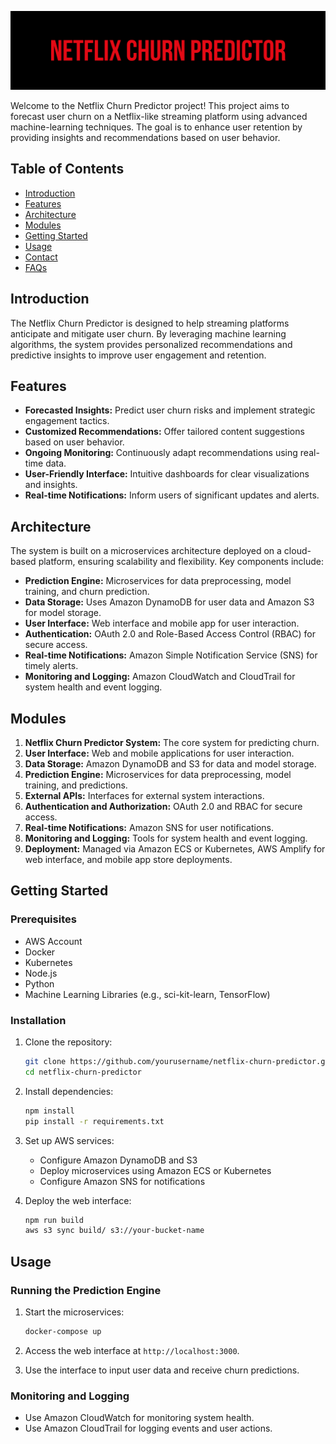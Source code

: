 
<p align="center">
  <img src="https://github.com/PrayujaTeli/Churn-Predictor/blob/main/Assets/Churn%20Predictor.png" alt="Netflix Churn Predictor">
</p>

Welcome to the Netflix Churn Predictor project! This project aims to forecast user churn on a Netflix-like streaming platform using advanced machine-learning techniques. The goal is to enhance user retention by providing insights and recommendations based on user behavior.

## Table of Contents

- [Introduction](#introduction)
- [Features](#features)
- [Architecture](#architecture)
- [Modules](#modules)
- [Getting Started](#getting-started)
- [Usage](#usage)
- [Contact](#contact)
- [FAQs](#faqs)

## Introduction

The Netflix Churn Predictor is designed to help streaming platforms anticipate and mitigate user churn. By leveraging machine learning algorithms, the system provides personalized recommendations and predictive insights to improve user engagement and retention.

## Features

- **Forecasted Insights:** Predict user churn risks and implement strategic engagement tactics.
- **Customized Recommendations:** Offer tailored content suggestions based on user behavior.
- **Ongoing Monitoring:** Continuously adapt recommendations using real-time data.
- **User-Friendly Interface:** Intuitive dashboards for clear visualizations and insights.
- **Real-time Notifications:** Inform users of significant updates and alerts.

## Architecture

The system is built on a microservices architecture deployed on a cloud-based platform, ensuring scalability and flexibility. Key components include:

- **Prediction Engine:** Microservices for data preprocessing, model training, and churn prediction.
- **Data Storage:** Uses Amazon DynamoDB for user data and Amazon S3 for model storage.
- **User Interface:** Web interface and mobile app for user interaction.
- **Authentication:** OAuth 2.0 and Role-Based Access Control (RBAC) for secure access.
- **Real-time Notifications:** Amazon Simple Notification Service (SNS) for timely alerts.
- **Monitoring and Logging:** Amazon CloudWatch and CloudTrail for system health and event logging.

## Modules

1. **Netflix Churn Predictor System:** The core system for predicting churn.
2. **User Interface:** Web and mobile applications for user interaction.
3. **Data Storage:** Amazon DynamoDB and S3 for data and model storage.
4. **Prediction Engine:** Microservices for data preprocessing, model training, and predictions.
5. **External APIs:** Interfaces for external system interactions.
6. **Authentication and Authorization:** OAuth 2.0 and RBAC for secure access.
7. **Real-time Notifications:** Amazon SNS for user notifications.
8. **Monitoring and Logging:** Tools for system health and event logging.
9. **Deployment:** Managed via Amazon ECS or Kubernetes, AWS Amplify for web interface, and mobile app store deployments.

## Getting Started

### Prerequisites

- AWS Account
- Docker
- Kubernetes
- Node.js
- Python
- Machine Learning Libraries (e.g., sci-kit-learn, TensorFlow)

### Installation

1. Clone the repository:
    ```bash
    git clone https://github.com/yourusername/netflix-churn-predictor.git
    cd netflix-churn-predictor
    ```

2. Install dependencies:
    ```bash
    npm install
    pip install -r requirements.txt
    ```

3. Set up AWS services:
    - Configure Amazon DynamoDB and S3
    - Deploy microservices using Amazon ECS or Kubernetes
    - Configure Amazon SNS for notifications

4. Deploy the web interface:
    ```bash
    npm run build
    aws s3 sync build/ s3://your-bucket-name
    ```

## Usage

### Running the Prediction Engine

1. Start the microservices:
    ```bash
    docker-compose up
    ```

2. Access the web interface at `http://localhost:3000`.

3. Use the interface to input user data and receive churn predictions.

### Monitoring and Logging

- Use Amazon CloudWatch for monitoring system health.
- Use Amazon CloudTrail for logging events and user actions.

